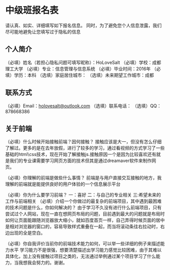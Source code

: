 # 中级班报名表

请认真、如实、详细填写如下报名信息。
同时，为了避免您个人信息泄露，我们尽可能地避免让您填写过于隐私的信息

## 个人简介

（必填）姓名（若担心隐私问题可填写昵称）：HoLoveSalt
（必填）学校：成都理工大学
（必填）专业：信息管理与信息系统
（必填）毕业时间：2016年
（必填）学历：本科
（选填）家庭居住城市：
（选填）未来期望工作城市：成都

## 联系方式

（必填）Email：holovesalt@outlook.com
（选填）联系电话：
（选填）QQ：878668386

## 关于前端

（必填）什么时候开始接触前端？因何接触？
	接触应该是大一，但没有怎么仔细了解过。更多的是在去年放假，进行了较多的学习，通过看视频的方式学习了一些基础的html\css技术，现在开始了解接触js.接触原因一个是因为比较喜欢还有就是我们的专业课需要学习网页方面的技术但其是通过dreamaver软件来制作网页。

（必填）你理解的前端是做些什么事情？
	前端是与用户直接交互接触的地方，我理解的前端就是能提供良好的用户体验的一个信息展示平台

（必填）你为什么要学习前端？
	一：喜好
	二：与自己的专业相关
	三:希望未来的工作与前端相关
（必填）介绍一个你做过的最复杂的前端项目，其中遇到最困难的技术问题是什么，你如何解决的？
	由于学习不久没有进行什么前端项目，只有尝试过个人网站，现在一直在想网页布局的问题，目前遇到最大的问题就是布局时如何让页面能跟随浏览器放大缩小，就如百度首页一样，自己弄得时候页面的居中是相对浏览器的窗口的，容易导致样式重叠在一起，而当将滚动条往右拉动时，右边出现的全是空白。

（必填）你自我评价当前你的前端技术能力如何，可以举一些详细的例子来描述能力水平
	学习能力不是很强，想要清楚描述出学习能力感觉比较困难，由于其难以具体化，加上没有接触过项目之类的，无法通过举例通过某个项目学习了什么能力，当我想我会努力的。谢谢。

